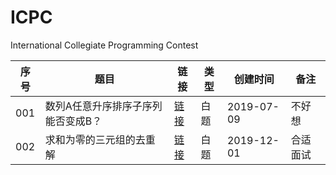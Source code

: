 
# ICPC

International Collegiate Programming Contest

|序号|题目|链接|类型|创建时间|备注|
|--|--|--|--|--|--|
|001|数列A任意升序排序子序列能否变成B？|[链接](/ALGORITHM/ICPC/%E7%99%BD%E9%A2%98/codeforces_contest1187_problemD_%E6%95%B0%E5%88%97A%E4%BB%BB%E6%84%8F%E5%8D%87%E5%BA%8F%E6%8E%92%E5%BA%8F%E5%AD%90%E5%BA%8F%E5%88%97%E8%83%BD%E5%90%A6%E5%8F%98%E6%88%90B)|白题|2019-07-09|不好想|
|002|求和为零的三元组的去重解|[链接](/ALGORITHM/ICPC/白题/leetcode_problem_15.3Sum_求和为零的三元组的去重解)|白题|2019-12-01|合适面试|
